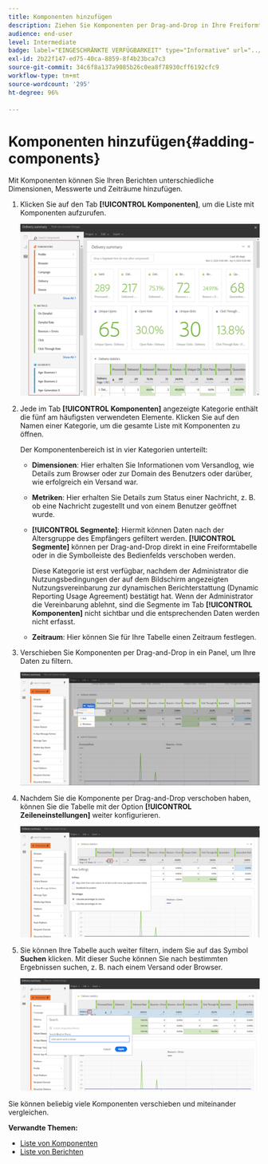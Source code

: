 ```yaml
---
title: Komponenten hinzufügen
description: Ziehen Sie Komponenten per Drag-and-Drop in Ihre Freiformtabelle, um Ihre Daten zu filtern und Ihren Bericht zu erstellen.
audience: end-user
level: Intermediate
badge: label="EINGESCHRÄNKTE VERFÜGBARKEIT" type="Informative" url="../campaign-standard-migration-home.md" tooltip="Auf Campaign Standard migrierter Benutzer beschränkt"
exl-id: 2b22f147-ed75-40ca-8859-8f4b23bca7c3
source-git-commit: 34c6f8a137a9085b26c0ea8f78930cff6192cfc9
workflow-type: tm+mt
source-wordcount: '295'
ht-degree: 96%

---
```


# Komponenten hinzufügen{#adding-components}

Mit Komponenten können Sie Ihren Berichten unterschiedliche Dimensionen, Messwerte und Zeiträume hinzufügen.

1. Klicken Sie auf den Tab **[!UICONTROL Komponenten]**, um die Liste mit Komponenten aufzurufen.

   ![](assets/dynamic_report_components.png)

1. Jede im Tab **[!UICONTROL Komponenten]** angezeigte Kategorie enthält die fünf am häufigsten verwendeten Elemente. Klicken Sie auf den Namen einer Kategorie, um die gesamte Liste mit Komponenten zu öffnen.

   Der Komponentenbereich ist in vier Kategorien unterteilt:

   * **Dimensionen**: Hier erhalten Sie Informationen vom Versandlog, wie Details zum Browser oder zur Domain des Benutzers oder darüber, wie erfolgreich ein Versand war.
   * **Metriken**: Hier erhalten Sie Details zum Status einer Nachricht, z. B. ob eine Nachricht zugestellt und von einem Benutzer geöffnet wurde.
   * **[!UICONTROL Segmente]**: Hiermit können Daten nach der Altersgruppe des Empfängers gefiltert werden. **[!UICONTROL Segmente]** können per Drag-and-Drop direkt in eine Freiformtabelle oder in die Symbolleiste des Bedienfelds verschoben werden.

     Diese Kategorie ist erst verfügbar, nachdem der Administrator die Nutzungsbedingungen der auf dem Bildschirm angezeigten Nutzungsvereinbarung zur dynamischen Berichterstattung (Dynamic Reporting Usage Agreement) bestätigt hat. Wenn der Administrator die Vereinbarung ablehnt, sind die Segmente im Tab **[!UICONTROL Komponenten]** nicht sichtbar und die entsprechenden Daten werden nicht erfasst.

   * **Zeitraum**: Hier können Sie für Ihre Tabelle einen Zeitraum festlegen.

1. Verschieben Sie Komponenten per Drag-and-Drop in ein Panel, um Ihre Daten zu filtern.

   ![](assets/dynamic_report_components_2.png)

1. Nachdem Sie die Komponente per Drag-and-Drop verschoben haben, können Sie die Tabelle mit der Option **[!UICONTROL Zeileneinstellungen]** weiter konfigurieren.

   ![](assets/dynamic_report_components_3.png)

1. Sie können Ihre Tabelle auch weiter filtern, indem Sie auf das Symbol **Suchen** klicken. Mit dieser Suche können Sie nach bestimmten Ergebnissen suchen, z. B. nach einem Versand oder Browser.

   ![](assets/dynamic_report_components_4.png)

Sie können beliebig viele Komponenten verschieben und miteinander vergleichen.

**Verwandte Themen:**

* [Liste von Komponenten](list-of-components.md)
* [Liste von Berichten](defining-the-report-period.md)
